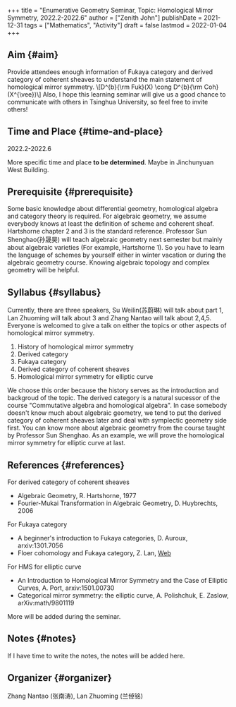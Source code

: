 +++
title = "Enumerative Geometry Seminar, Topic: Homological Mirror Symmetry, 2022.2-2022.6"
author = ["Zenith John"]
publishDate = 2021-12-31
tags = ["Mathematics", "Activity"]
draft = false
lastmod = 2022-01-04
+++

## Aim {#aim}

Provide attendees enough information of Fukaya category and derived category of coherent sheaves to understand the main statement of homological mirror symmetry.
\\[D^{b}{\rm Fuk}(X) \cong D^{b}{\rm Coh}(X^{\vee})\\]
Also, I hope this learning seminar will give us a good chance to communicate with others in Tsinghua University, so feel free to invite others!


## Time and Place {#time-and-place}

2022.2-2022.6

More specific time and place **to be determined**. Maybe in Jinchunyuan West Building.


## Prerequisite {#prerequisite}

Some basic knowledge about differential geometry, homological algebra and category theory is required. For algebraic geometry, we assume everybody knows at least the definition of scheme and coherent sheaf. Hartshorne chapter 2 and 3 is the standard reference. Professor Sun Shenghao(孙晟昊) will teach algebraic geometry next semester but mainly about algebraic varieties (For example, Hartshorne 1). So you have to learn the language of schemes by yourself either in winter vacation or during the algebraic geometry course. Knowing algebraic topology and complex geometry will be helpful.


## Syllabus {#syllabus}

Currently, there are three speakers, Su Weilin(苏蔚琳) will talk about part 1, Lan Zhuoming will talk about 3 and Zhang Nantao will talk about 2,4,5. Everyone is welcomed to give a talk on either the topics or other aspects of homological mirror symmetry.

1.  History of homological mirror symmetry
2.  Derived category
3.  Fukaya category
4.  Derived category of coherent sheaves
5.  Homological mirror symmetry for elliptic curve

We choose this order because the history serves as the introduction and backgroud of the topic. The derived category is a natural sucessor of the course "Commutative algebra and homological algebra". In case somebody doesn't know much about algebraic geometry, we tend to put the derived category of coherent sheaves later and deal with symplectic geometry side first. You can know more about algebraic geometry from the course taught by Professor Sun Shenghao. As an example, we will prove the homological mirror symmetry for elliptic curve at last.


## References {#references}

For derived category of coherent sheaves

-   Algebraic Geometry, R. Hartshorne, 1977
-   Fourier-Mukai Transformation in Algebraic Geometry, D. Huybrechts, 2006

For Fukaya category

-   A beginner's introduction to Fukaya categories, D. Auroux, arxiv:1301.7056
-   Floer cohomology and Fukaya category, Z. Lan, [Web](https://math.uchicago.edu/~may/REU2020/REUPapers/Lan,Zhuoming.pdf)

For HMS for elliptic curve

-   An Introduction to Homological Mirror Symmetry and the Case of Elliptic Curves, A. Port, arxiv:1501.00730
-   Categorical mirror symmetry: the elliptic curve, A. Polishchuk, E. Zaslow, arXiv:math/9801119

More will be added during the seminar.


## Notes {#notes}

If I have time to write the notes, the notes will be added here.


## Organizer {#organizer}

Zhang Nantao (张南涛), Lan Zhuoming (兰倬铭)
